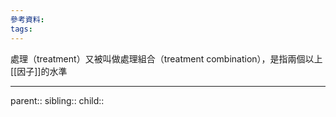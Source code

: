 ```yaml
---
參考資料:
tags:
---
```

處理（treatment）又被叫做處理組合（treatment combination），是指兩個以上[[因子]]的水準
- - -
parent::
sibling::
child::